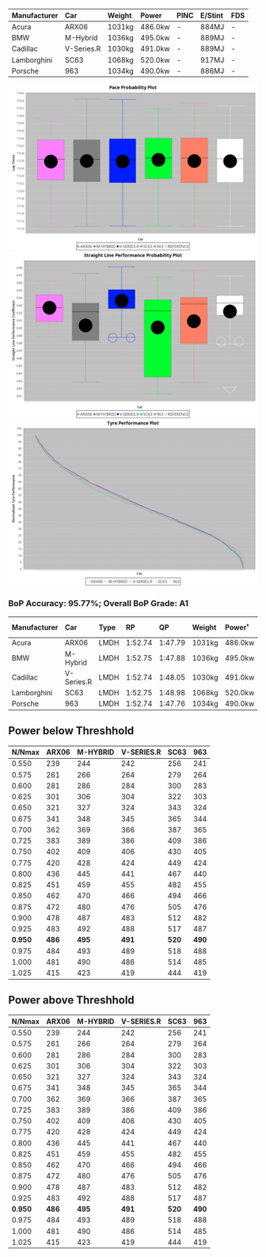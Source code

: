 | Manufacturer | Car        | Weight | Power   | PINC    | E/Stint | FDS     |
|:-|:-|:-|:-|:-|:-|:-|
| Acura        | ARX06      | 1031kg | 486.0kw |    -    | 884MJ   |    -    |
| BMW          | M-Hybrid   | 1036kg | 495.0kw |    -    | 889MJ   |    -    |
| Cadillac     | V-Series.R | 1030kg | 491.0kw |    -    | 889MJ   |    -    |
| Lamborghini  | SC63       | 1068kg | 520.0kw |    -    | 917MJ   |    -    |
| Porsche      | 963        | 1034kg | 490.0kw |    -    | 886MJ   |    -    |

![PACECHART](./IMG/AUTO.png)
![STRAIGHTLINEPERFORMANCECHART](./IMG/AUTO_sp.png)
![TYREPERFORMANCECHART](./IMG/AUTO_tw.png)

### BoP Accuracy: 95.77%; Overall BoP Grade: A1
| Manufacturer | Car        | Type | RP      | QP      | Weight | Power¹  | Threshhold | PINC    | Power²   | E/Stint | AVG Vmax  | FDS     | RDLC | L/Stint | BOP-Grade | Model Accuracy | Model Points | Match%  | SimDiff |
|:-|:-|:-|:-|:-|:-|:-|:-|:-|:-|:-|:-|:-|:-|:-|:-|:-|:-|:-|:-|
| Acura        | ARX06      | LMDH | 1:52.74 | 1:47.79 | 1031kg | 486.0kw | 0.0kph     |    -    | 486.00kw |  884MJ  | 277.89kph |    -    | 1.04 | 29      | +B1       | 100.00%        | 996          | 88.35%  | #       |
| BMW          | M-Hybrid   | LMDH | 1:52.75 | 1:47.88 | 1036kg | 495.0kw | 0.0kph     |    -    | 495.00kw |  889MJ  | 275.03kph |    -    | 1.04 | 29      | ~A1       | 99.97%         | 2912         | 100.00% | -0.42   |
| Cadillac     | V-Series.R | LMDH | 1:52.74 | 1:48.05 | 1030kg | 491.0kw | 0.0kph     |    -    | 491.00kw |  889MJ  | 278.34kph |    -    | 1.04 | 29      | +A2       | 99.49%         | 5225         | 92.02%  | +1.27   |
| Lamborghini  | SC63       | LMDH | 1:52.75 | 1:48.98 | 1068kg | 520.0kw | 0.0kph     |    -    | 520.00kw |  917MJ  | 275.57kph |    -    | 1.03 | 29      | ~A1       | 100.00%        | 784          | 98.48%  | #       |
| Porsche      | 963        | LMDH | 1:52.74 | 1:47.76 | 1034kg | 490.0kw | 0.0kph     |    -    | 490.00kw |  886MJ  | 275.48kph |    -    | 1.04 | 29      | ~A1       | 99.92%         | 14207        | 100.00% | +0.78   |

## Power below Threshhold
| N/Nmax    | ARX06   | M-HYBRID | V-SERIES.R | SC63    | 963     |
|:-|:-|:-|:-|:-|:-|
|  0.550    |  239    |  244     |  242       |  256    |  241    |
|  0.575    |  261    |  266     |  264       |  279    |  264    |
|  0.600    |  281    |  286     |  284       |  300    |  283    |
|  0.625    |  301    |  306     |  304       |  322    |  303    |
|  0.650    |  321    |  327     |  324       |  343    |  324    |
|  0.675    |  341    |  348     |  345       |  365    |  344    |
|  0.700    |  362    |  369     |  366       |  387    |  365    |
|  0.725    |  383    |  389     |  386       |  409    |  386    |
|  0.750    |  402    |  409     |  406       |  430    |  405    |
|  0.775    |  420    |  428     |  424       |  449    |  424    |
|  0.800    |  436    |  445     |  441       |  467    |  440    |
|  0.825    |  451    |  459     |  455       |  482    |  455    |
|  0.850    |  462    |  470     |  466       |  494    |  466    |
|  0.875    |  472    |  480     |  476       |  505    |  476    |
|  0.900    |  478    |  487     |  483       |  512    |  482    |
|  0.925    |  483    |  492     |  488       |  517    |  487    |
| **0.950** | **486** | **495**  | **491**    | **520** | **490** |
|  0.975    |  484    |  493     |  489       |  518    |  488    |
|  1.000    |  481    |  490     |  486       |  514    |  485    |
|  1.025    |  415    |  423     |  419       |  444    |  419    |

## Power above Threshhold
| N/Nmax    | ARX06   | M-HYBRID | V-SERIES.R | SC63    | 963     |
|:-|:-|:-|:-|:-|:-|
|  0.550    |  239    |  244     |  242       |  256    |  241    |
|  0.575    |  261    |  266     |  264       |  279    |  264    |
|  0.600    |  281    |  286     |  284       |  300    |  283    |
|  0.625    |  301    |  306     |  304       |  322    |  303    |
|  0.650    |  321    |  327     |  324       |  343    |  324    |
|  0.675    |  341    |  348     |  345       |  365    |  344    |
|  0.700    |  362    |  369     |  366       |  387    |  365    |
|  0.725    |  383    |  389     |  386       |  409    |  386    |
|  0.750    |  402    |  409     |  406       |  430    |  405    |
|  0.775    |  420    |  428     |  424       |  449    |  424    |
|  0.800    |  436    |  445     |  441       |  467    |  440    |
|  0.825    |  451    |  459     |  455       |  482    |  455    |
|  0.850    |  462    |  470     |  466       |  494    |  466    |
|  0.875    |  472    |  480     |  476       |  505    |  476    |
|  0.900    |  478    |  487     |  483       |  512    |  482    |
|  0.925    |  483    |  492     |  488       |  517    |  487    |
| **0.950** | **486** | **495**  | **491**    | **520** | **490** |
|  0.975    |  484    |  493     |  489       |  518    |  488    |
|  1.000    |  481    |  490     |  486       |  514    |  485    |
|  1.025    |  415    |  423     |  419       |  444    |  419    |
